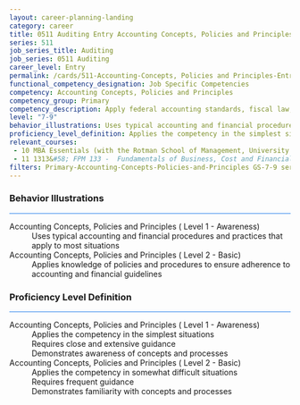 ```yaml
---
layout: career-planning-landing
category: career
title: 0511 Auditing Entry Accounting Concepts, Policies and Principles
series: 511
job_series_title: Auditing
job_series: 0511 Auditing
career_level: Entry
permalink: /cards/511-Accounting-Concepts, Policies and Principles-Entry
functional_competency_designation: Job Specific Competencies
competency: Accounting Concepts, Policies and Principles
competency_group: Primary
competency_description: Apply federal accounting standards, fiscal law, policies, regulations, principles, standards, internal controls and procedures to financial management activities
level: "7-9"
behavior_illustrations: Uses typical accounting and financial procedures and practices that apply to most situations ? Applies knowledge of policies and procedures to ensure adherence to accounting and financial guidelines
proficiency_level_definition: Applies the competency in the simplest situations ? Requires close and extensive guidance ? Demonstrates awareness of concepts and processes ? Applies the competency in somewhat difficult situations ? Requires frequent guidance ? Demonstrates familiarity with concepts and processes
relevant_courses: 
 - 10 MBA Essentials (with the Rotman School of Management, University of Toronto), Emeritus, <a href="https://assets-ee-b2b.s3.ap-southeast-1.amazonaws.com/Emeritus/rotman/B2B_Brochure_Rotman_MBAE.pdf">https://assets-ee-b2b.s3.ap-southeast-1.amazonaws.com/Emeritus/rotman/B2B_Brochure_Rotman_MBAE.pdf</a>
 - 11 1313&#58; FPM 133 -  Fundamentals of Business, Cost and Financial Management, Learning Tree
filters: Primary-Accounting-Concepts-Policies-and-Principles GS-7-9 series-0511
---
```


<div class="desktop:grid-col-6 margin-y-3">
  <div class="border-top-2 bg-white padding-3 shadow-5 height-full members-hover border-1px button-border border-top-blue radius-lg card-text-color">
    <h3>Behavior Illustrations</h3>
    <hr style="background-color: #2680EB !important;"/>
    <dl class="text-base card-content-color"><dt>Accounting Concepts, Policies and Principles ( Level 1 - Awareness)</dt><dd>Uses typical accounting and financial procedures and practices that apply to most situations</dd><dt>Accounting Concepts, Policies and Principles ( Level 2 - Basic)</dt><dd>Applies knowledge of policies and procedures to ensure adherence to accounting and financial guidelines</dd></dl>
  </div>
</div>
<div class="desktop:grid-col-6 margin-y-3">
  <div class="border-top-2 bg-white padding-3 shadow-5 height-full members-hover border-1px button-border border-top-blue radius-lg card-text-color">
    <h3>Proficiency Level Definition</h3>
     <hr style="background-color: #2680EB !important;"/>
    <dl class="text-base card-content-color"><dt>Accounting Concepts, Policies and Principles ( Level 1 - Awareness)</dt><dd>Applies the competency in the simplest situations </dd><dd> Requires close and extensive guidance </dd><dd> Demonstrates awareness of concepts and processes</dd><dt>Accounting Concepts, Policies and Principles ( Level 2 - Basic)</dt><dd>Applies the competency in somewhat difficult situations </dd><dd> Requires frequent guidance </dd><dd> Demonstrates familiarity with concepts and processes</dd></dl>
  </div>
</div>